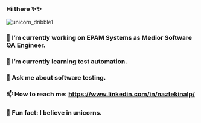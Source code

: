### Hi there ✨✨

![unicorn_dribble1](https://user-images.githubusercontent.com/28827905/228080850-4589d209-ef69-43a9-8453-1956cdbc4eb8.gif)

### 🔭 I’m currently working on EPAM Systems as Medior Software QA Engineer.
### 🌱 I’m currently learning test automation.
### 💬 Ask me about software testing.
### 📫 How to reach me: https://www.linkedin.com/in/naztekinalp/
### 🦄 Fun fact: I believe in unicorns.



